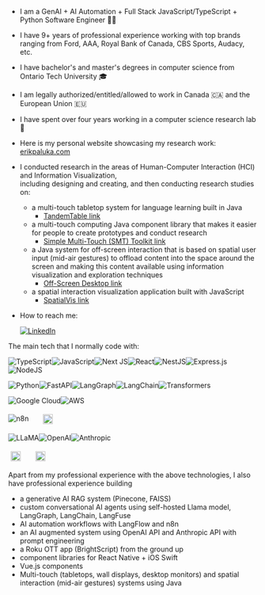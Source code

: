 - I am a GenAI + AI Automation + Full Stack JavaScript/TypeScript + Python Software Engineer 👨‍🔬
- I have 9+ years of professional experience working with top brands ranging from Ford, AAA, Royal Bank of Canada, CBS Sports, Audacy, etc.
- I have bachelor's and master's degrees in computer science from Ontario Tech University 🎓
- I am legally authorized/entitled/allowed to work in Canada 🇨🇦 and the European Union 🇪🇺

- I have spent over four years working in a computer science research lab 🔭
- Here is my personal website showcasing my research work: [erikpaluka.com](https://erikpaluka.com)
- I conducted research in the areas of Human-Computer Interaction (HCI) and Information Visualization, <br/> including designing and creating, and then conducting research studies on:
  - a multi-touch tabletop system for language learning built in Java
    - [TandemTable link](https://vialab.ca/research/tandemtable)
  - a multi-touch computing Java component library that makes it easier for people to create prototypes and conduct research
    -  [Simple Multi-Touch (SMT) Toolkit link](https://vialab.ca/research/simple-multi-touch-toolkit)
  - a Java system for off-screen interaction that is based on spatial user input (mid-air gestures) to offload content into the space around the screen and making this content available using information visualization and exploration techniques
    - [Off-Screen Desktop link](https://www.erikpaluka.com/research/off-screen-desktop/)
  - a spatial interaction visualization application built with JavaScript
    - [SpatialVis link](https://erikpaluka.com/research/spatialvis/) 
- How to reach me:

    [![LinkedIn](https://img.shields.io/badge/linkedin-%230077B5.svg?style=for-the-badge&logo=linkedin&logoColor=white)](https://www.linkedin.com/in/erikpaluka/)
    
The main tech that I normally code with:

![TypeScript](https://img.shields.io/badge/typescript-%23007ACC.svg?style=for-the-badge&logo=typescript&logoColor=white)![JavaScript](https://img.shields.io/badge/javascript-F7DF1E?style=for-the-badge&logo=javascript&logoColor=black)![Next JS](https://img.shields.io/badge/Next.JS-black?style=for-the-badge&logo=next.js&logoColor=white)![React](https://img.shields.io/badge/react-%2320232a.svg?style=for-the-badge&logo=react&logoColor=%2361DAFB)![NestJS](https://img.shields.io/badge/nestjs-%23E0234E.svg?style=for-the-badge&logo=nestjs&logoColor=white)![Express.js](https://img.shields.io/badge/express.js-%23404d59.svg?style=for-the-badge&logo=express&logoColor=%2361DAFB)![NodeJS](https://img.shields.io/badge/node.js-6DA55F?style=for-the-badge&logo=node.js&logoColor=white)

![Python](https://img.shields.io/badge/python-3670A0?style=for-the-badge&logo=python&logoColor=ffdd54)![FastAPI](https://img.shields.io/badge/fastapi-%23009688.svg?style=for-the-badge&logo=fastapi&logoColor=white)![LangGraph](https://img.shields.io/badge/LangGraph-teal?style=for-the-badge&logo=langchain)![LangChain](https://img.shields.io/static/v1?style=for-the-badge&message=LangChain&color=ffffff&logo=langchain&logoColor=green&label=)![Transformers](https://img.shields.io/badge/Transformers-blue?style=for-the-badge&logo=HuggingFace)


![Google Cloud](https://img.shields.io/badge/GoogleCloud-%234285F4.svg?style=for-the-badge&logo=google-cloud&logoColor=white)![AWS](https://img.shields.io/badge/AWS-%23FF9900.svg?style=for-the-badge&logo=amazon-aws&logoColor=white)

![n8n](https://img.shields.io/badge/n8n-5b5b5b?style=for-the-badge&logo=n8n)
<img width="20px"/><a href="https://www.langflow.org/" target="_blank" rel="noopener noreferrer"><img src="https://framerusercontent.com/images/nOfdJGAX6qhOog6bqsyOeqehA.svg" height="20" style="vertical-align: middle;padding:5px;"/></a>

![LLaMA](https://img.shields.io/badge/llama-%234285F4.svg?style=for-the-badge&logo=meta&logoColor=white)![OpenAI](https://img.shields.io/badge/openai-412991.svg?style=for-the-badge&logo=openai&logoColor=white)![Anthropic](https://img.shields.io/static/v1?style=for-the-badge&message=Anthropic&color=191919&logo=Anthropic&logoColor=FFFFFF&label=)

<a href="https://gemini.google.com" target="_blank" rel="noopener noreferrer"><img src="https://upload.wikimedia.org/wikipedia/commons/thumb/4/45/Gemini_language_model_logo.png/330px-Gemini_language_model_logo.png" height="20" style="vertical-align: middle;padding:5px !important;"/></a><img width="20px"/><a href="https://www.deepseek.com/" target="_blank" rel="noopener noreferrer"><img src="https://upload.wikimedia.org/wikipedia/commons/thumb/e/ec/DeepSeek_logo.svg/330px-DeepSeek_logo.svg.png" height="20" style="vertical-align: middle;padding:5px;"/></a>



Apart from my professional experience with the above technologies, I also have professional experience building
- a generative AI RAG system (Pinecone, FAISS)
- custom conversational AI agents using self-hosted Llama model, LangGraph, LangChain, LangFuse
- AI automation workflows with LangFlow and n8n
- an AI augmented system using OpenAI API and Anthropic API with prompt engineering
- a Roku OTT app (BrightScript) from the ground up
- component libraries for React Native + iOS Swift
- Vue.js components
- Multi-touch (tabletops, wall displays, desktop monitors) and spatial interaction (mid-air gestures) systems using Java
